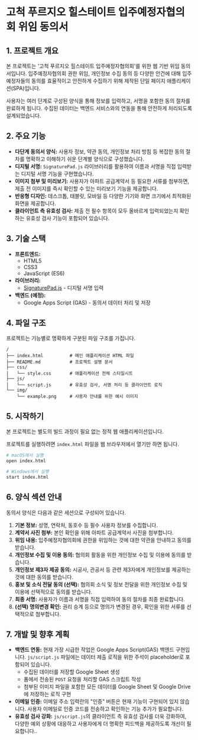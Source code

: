 # 고척 푸르지오 힐스테이트 입주예정자협의회 위임 동의서

## 1. 프로젝트 개요

본 프로젝트는 '고척 푸르지오 힐스테이트 입주예정자협의회'를 위한 웹 기반 위임 동의서입니다. 입주예정자협의회 권한 위임, 개인정보 수집 동의 등 다양한 안건에 대해 입주 예정자들의 동의를 효율적이고 안전하게 수집하기 위해 제작된 단일 페이지 애플리케이션(SPA)입니다.

사용자는 여러 단계로 구성된 양식을 통해 정보를 입력하고, 서명을 포함한 동의 절차를 완료하게 됩니다. 수집된 데이터는 백엔드 서비스와의 연동을 통해 안전하게 처리되도록 설계되었습니다.

## 2. 주요 기능

*   **다단계 동의서 양식:** 사용자 정보, 약관 동의, 개인정보 처리 방침 등 복잡한 동의 절차를 명확하고 이해하기 쉬운 단계별 양식으로 구성했습니다.
*   **디지털 서명:** `SignaturePad.js` 라이브러리를 활용하여 이름과 서명을 직접 입력받는 디지털 서명 기능을 구현했습니다.
*   **이미지 첨부 및 미리보기:** 사용자가 아파트 공급계약서 등 필요한 서류를 첨부하면, 제출 전 이미지를 즉시 확인할 수 있는 미리보기 기능을 제공합니다.
*   **반응형 디자인:** 데스크톱, 태블릿, 모바일 등 다양한 기기와 화면 크기에서 최적화된 화면을 제공합니다.
*   **클라이언트 측 유효성 검사:** 제출 전 필수 항목이 모두 올바르게 입력되었는지 확인하는 유효성 검사 기능이 포함되어 있습니다.

## 3. 기술 스택

*   **프론트엔드:**
    *   HTML5
    *   CSS3
    *   JavaScript (ES6)
*   **라이브러리:**
    *   [SignaturePad.js](https://github.com/szimek/signature_pad) - 디지털 서명 입력
*   **백엔드 (예정):**
    *   Google Apps Script (GAS) - 동의서 데이터 처리 및 저장

## 4. 파일 구조

프로젝트는 기능별로 명확하게 구분된 파일 구조를 가집니다.

```
/
├── index.html          # 메인 애플리케이션 HTML 파일
├── README.md           # 프로젝트 설명 문서
├── css/
│   └── style.css       # 애플리케이션 전체 스타일시트
├── js/
│   └── script.js       # 유효성 검사, 서명 처리 등 클라이언트 로직
└── img/
    └── example.png     # 사용자 안내를 위한 예시 이미지
```

## 5. 시작하기

본 프로젝트는 별도의 빌드 과정이 필요 없는 정적 웹 애플리케이션입니다.

프로젝트를 실행하려면 `index.html` 파일을 웹 브라우저에서 열기만 하면 됩니다.

```bash
# macOS에서 실행
open index.html

# Windows에서 실행
start index.html
```

## 6. 양식 섹션 안내

동의서 양식은 다음과 같은 세션으로 구성되어 있습니다.

1.  **기본 정보:** 성명, 연락처, 동호수 등 필수 사용자 정보를 수집합니다.
2.  **계약서 사진 첨부:** 본인 확인을 위해 아파트 공급계약서 사진을 첨부합니다.
3.  **위임 내용:** 입주예정자협의회에 권한을 위임하는 것에 대한 약관을 안내하고 동의를 받습니다.
4.  **개인정보 수집 및 이용 동의:** 협의회 활동을 위한 개인정보 수집 및 이용에 동의를 받습니다.
5.  **개인정보 제3자 제공 동의:** 시공사, 관공서 등 관련 제3자에게 개인정보를 제공하는 것에 대한 동의를 받습니다.
6.  **홍보 및 소식 전달 동의 (선택):** 협의회 소식 및 정보 전달을 위한 개인정보 수집 및 이용에 선택적으로 동의를 받습니다.
7.  **최종 서명:** 사용자가 이름과 서명을 직접 입력하여 동의 절차를 최종 완료합니다.
8.  **(선택) 명의변경 확인:** 권리 승계 등으로 명의가 변경된 경우, 확인을 위한 서류를 선택적으로 첨부합니다.

## 7. 개발 및 향후 계획

*   **백엔드 연동:** 현재 가장 시급한 작업은 Google Apps Script(GAS) 백엔드 구현입니다. `js/script.js` 파일에는 데이터 제출 로직을 위한 주석이 placeholder로 포함되어 있습니다.
    *   수집된 데이터를 저장할 Google Sheet 생성
    *   폼에서 전송된 `POST` 요청을 처리할 GAS 스크립트 작성
    *   첨부된 이미지 파일을 포함한 모든 데이터를 Google Sheet 및 Google Drive에 저장하는 로직 구현
*   **이메일 인증:** 이메일 주소 입력란의 "인증" 버튼은 현재 기능이 구현되어 있지 않습니다. 사용자 이메일로 인증 코드를 전송하고 확인하는 기능 추가가 필요합니다.
*   **유효성 검사 강화:** `js/script.js`의 클라이언트 측 유효성 검사를 더욱 강화하여, 다양한 예외 상황에 대응하고 사용자에게 더 명확한 피드백을 제공하도록 개선이 필요합니다..
